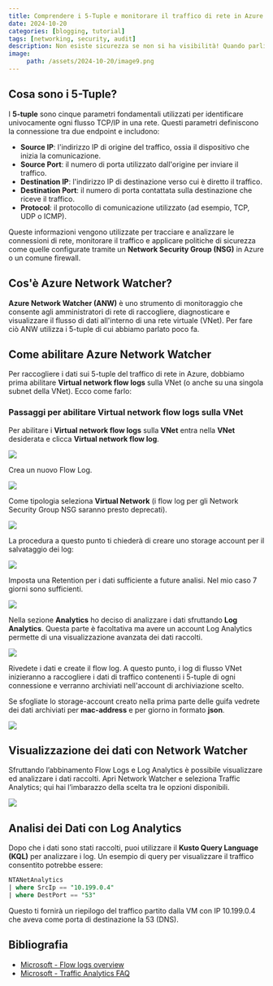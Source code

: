 ```yaml
---
title: Comprendere i 5-Tuple e monitorare il traffico di rete in Azure con Network Watcher e Log Analytics
date: 2024-10-20
categories: [blogging, tutorial]
tags: [networking, security, audit]
description: Non esiste sicurezza se non si ha visibilità! Quando parliamo di traffico di rete e sicurezza, i 5-tuple sono fondamentali per comprendere come il flusso di dati scorre tra i dispositivi. In questo articolo, esploreremo cosa sono i 5-tuple, come abilitare Network Watcher in Azure per monitorare il traffico e come analizzare i dati attraverso Log Analytics.
image:
     path: /assets/2024-10-20/image9.png
---
```

## Cosa sono i 5-Tuple?

I **5-tuple** sono cinque parametri fondamentali utilizzati per identificare univocamente ogni flusso TCP/IP in una rete. Questi parametri definiscono la connessione tra due endpoint e includono:

* **Source IP**: l'indirizzo IP di origine del traffico, ossia il dispositivo che inizia la comunicazione.  
* **Source Port**: il numero di porta utilizzato dall'origine per inviare il traffico.  
* **Destination IP**: l'indirizzo IP di destinazione verso cui è diretto il traffico.  
* **Destination Port**: il numero di porta contattata sulla destinazione che riceve il traffico.  
* **Protocol**: il protocollo di comunicazione utilizzato (ad esempio, TCP, UDP o ICMP).

Queste informazioni vengono utilizzate per tracciare e analizzare le connessioni di rete, monitorare il traffico e applicare politiche di sicurezza come quelle configurate tramite un **Network Security Group (NSG)** in Azure o un comune firewall.

## Cos'è Azure Network Watcher?

**Azure Network Watcher (ANW)** è uno strumento di monitoraggio che consente agli amministratori di rete di raccogliere, diagnosticare e visualizzare il flusso di dati all'interno di una rete virtuale (VNet). Per fare ciò ANW utilizza i 5-tuple di cui abbiamo parlato poco fa.

## Come abilitare Azure Network Watcher

Per raccogliere i dati sui 5-tuple del traffico di rete in Azure, dobbiamo prima abilitare **Virtual network flow logs** sulla VNet (o anche su una singola subnet della VNet). Ecco come farlo:

### Passaggi per abilitare Virtual network flow logs sulla VNet

Per abilitare i **Virtual network flow logs** sulla **VNet** entra nella **VNet** desiderata e clicca **Virtual network flow log**.

![](/assets/2024-10-20/image3.png)

Crea un nuovo Flow Log.

![](/assets/2024-10-20/image7.png)

Come tipologia seleziona **Virtual Network** (i flow log per gli Network Security Group NSG saranno presto deprecati). 

![](/assets/2024-10-20/image4.png)

La procedura a questo punto ti chiederà di creare uno storage account per il salvataggio dei log:  

![](/assets/2024-10-20/image2.png)

Imposta una Retention per i dati sufficiente a future analisi. Nel mio caso 7 giorni sono sufficienti.  

![](/assets/2024-10-20/image6.png)

Nella sezione **Analytics** ho deciso di analizzare i dati sfruttando **Log Analytics**. Questa parte è facoltativa ma avere un account Log Analytics permette di una visualizzazione avanzata dei dati raccolti.  

![](/assets/2024-10-20/image5.png)

Rivedete i dati e create il flow log. A questo punto, i log di flusso VNet inizieranno a raccogliere i dati di traffico contenenti i 5-tuple di ogni connessione e verranno archiviati nell'account di archiviazione scelto.

Se sfogliate lo storage-account creato nella prima parte delle guifa vedrete dei dati archiviati per **mac-address** e per giorno in formato **json**.

![](/assets/2024-10-20/image8.png)

## Visualizzazione dei dati con Network Watcher

Sfruttando l’abbinamento Flow Logs e Log Analytics è possibile visualizzare ed analizzare i dati raccolti. Apri Network Watcher e seleziona Traffic Analytics; qui hai l’imbarazzo della scelta tra le opzioni disponibili.  

![](/assets/2024-10-20/image1.png)

## Analisi dei Dati con Log Analytics

Dopo che i dati sono stati raccolti, puoi utilizzare il **Kusto Query Language (KQL)** per analizzare i log. Un esempio di query per visualizzare il traffico consentito potrebbe essere: 

```sql
NTANetAnalytics
| where SrcIp == "10.199.0.4" 
| where DestPort == "53"
```
Questo ti fornirà un riepilogo del traffico partito dalla VM con IP 10.199.0.4 che aveva come porta di destinazione la 53 (DNS).

## Bibliografia

- [Microsoft - Flow logs overview](https://learn.microsoft.com/en-us/azure/network-watcher/vnet-flow-logs-overview)  
- [Microsoft - Traffic Analytics FAQ](https://learn.microsoft.com/en-us/azure/network-watcher/traffic-analytics-faq)
